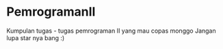 # PemrogramanII
Kumpulan tugas - tugas pemrograman II yang mau copas monggo
Jangan lupa star nya bang :)

